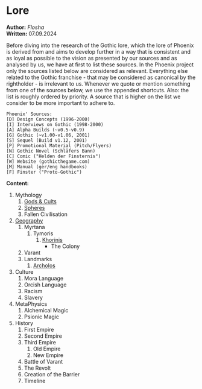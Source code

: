 # Lore

**Author:** *Flosha*  
**Written:** 07.09.2024  

Before diving into the research of the Gothic lore, which the lore of Phoenix is derived from and aims to develop further in a way that is consistent and as loyal as possible to the vision as presented by our sources and as analysed by us, we have at first to list these sources. In the Phoenix project only the sources listed below are considered as relevant. Everything else related to the Gothic franchise - that may be considered as canonical by the rightholder - is irrelevant to us. Whenever we quote or mention something from one of the sources below, we use the appended shortcuts. Also: the list is roughly ordered by priority. A source that is higher on the list we consider to be more important to adhere to.

```
Phoenix' Sources:
[D] Design Concepts (1996-2000)
[I] Interviews on Gothic (1998-2000)
[A] Alpha Builds (~v0.5-v0.9)    
[G] Gothic (~v1.00-v1.06, 2001)   
[S] Sequel (Build v1.12, 2001)  
[P] Promotional Material (Pitch/Flyers)   
[N] Gothic Novel (Schläfers Bann)  
[C] Comic ("Helden der Finsternis")   
[W] Website (gothicthegame.com)  
[M] Manual (ger/eng handbooks)  
[F] Finster ("Proto-Gothic")   
```


**Content:**

1. Mythology
    1. [Gods & Cults](/lore/gods)
    2. [Spheres](/lore/spheres)
    3. Fallen Civilisation
2. [Geography](/lore/geography)
    1. Myrtana
        1. Tymoris
            1. [Khorinis](/lore/khorinis)
                * The Colony
    2. Varant
    3. Landmarks
        1. [Archolos](/lore/archolos)
3. Culture
	1. Mora Language
	2. Orcish Language
    3. Racism
    4. Slavery
4. MetaPhysics
	1. Alchemical Magic
	2. Psionic Magic
5. History
    1. First Empire
    2. Second Empire
	3. Third Empire
        1. Old Empire
        2. New Empire
    4. Battle of Varant
    5. The Revolt
    6. Creation of the Barrier <!-- here include size of the barrier -->
	7. Timeline 
